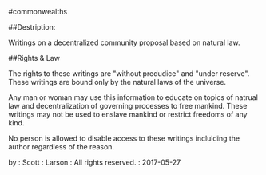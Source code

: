 #commonwealths

##Destription:

Writings on a decentralized community proposal based on natural law.


##Rights & Law

The rights to these writings are "without predudice" and "under reserve". These writings are bound only by the natural laws of the universe.

Any man or woman may use this information to educate on topics of natrual law and decentralization of governing processes to free mankind. These writings may not be used to enslave mankind or restrict freedoms of any kind. 

No person is allowed to disable access to these writings inclulding the author regardless of the reason.


by : Scott : Larson : All rights reserved. : 2017-05-27
